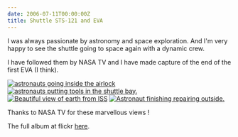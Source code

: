 ```yaml
---
date: 2006-07-11T00:00:00Z
title: Shuttle STS-121 and EVA
---
```


I was always passionate by astronomy and space exploration. And I'm very happy to see the shuttle going to space again with a dynamic crew.

I have followed them by NASA TV and I have made capture of the end of the first EVA (I think).

[![astronauts going inside the airlock](http://static.flickr.com/71/186777141_aadea8d036_s.jpg)](http://static.flickr.com/71/186777141_aadea8d036_o.png)
[![astronauts putting tools in the shuttle bay.](http://static.flickr.com/72/186774866_a5a393403a_s.jpg)](http://static.flickr.com/72/186774866_a5a393403a_o.png)
[![Beautiful view of earth from ISS](http://static.flickr.com/63/186778341_d9323a89e5_s.jpg)](http://static.flickr.com/63/186778341_d9323a89e5_o.png)
[![Astronaut finishing repairing outside.](http://static.flickr.com/48/186776658_99dce9211b_s.jpg)](http://static.flickr.com/48/186776658_99dce9211b_o.png)

Thanks to NASA TV for these marvellous views !

The full album at flickr [here](http://www.flickr.com/photos/57244393@N00/sets/72157594194853697/).
